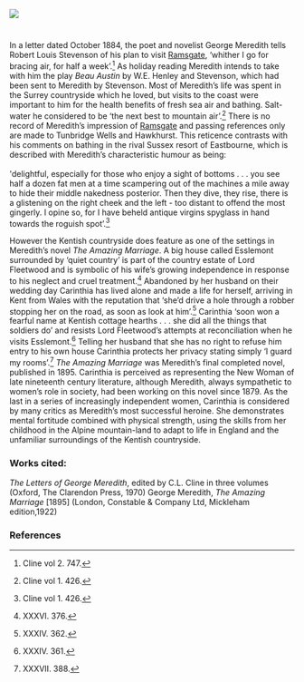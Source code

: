 <a href="https://beta.kent-maps.online"><img src="https://beta.kent-maps.online/juncture/ve-button.png"></a>
<param ve-config title="George Meredith (1828-1909)" author="Sylvia Hornsby" layout="vtl" 
banner="https://raw.githubusercontent.com/kent-map/images/main/banners/19c.jpg">

<param ve-entity eid="Q736439" aliases="Ramsgate">
<param ve-entity eid="Q665489" aliases="Tunbridge Wells">
<param ve-entity eid="Q2744669" aliases="Hawkhurst">

#

In a letter dated October 1884, the poet and novelist George Meredith tells Robert Louis Stevenson of his plan to visit [Ramsgate](/19c/19c-ramsgate), ‘whither I go for bracing air, for half a week’.[^ref1]   As holiday reading Meredith intends to take with him the play _Beau Austin_ by W.E. Henley and Stevenson, which had been sent to Meredith by Stevenson.  Most of Meredith’s life was spent in the Surrey countryside which he loved, but visits to the coast were important to him for the health benefits of fresh sea air and bathing.  Salt-water he considered to be ‘the next best to mountain air’.[^ref2]   There is no record of Meredith’s impression of [Ramsgate](/19c/19c-ramsgate) and passing references only are made to Tunbridge Wells and Hawkhurst.  This reticence contrasts with his comments on bathing in the rival Sussex resort of Eastbourne, which is described with Meredith’s characteristic humour as being:
<br><br>
'delightful, especially for those who enjoy a sight of bottoms .
. . you see half a dozen fat men at a time scampering out of the machines a mile away to hide their middle nakedness posterior.  Then they dive, they rise, there is a glistening on the right cheek and the left - too distant to offend the most gingerly.  I opine so, for I have beheld antique virgins spyglass in hand towards the roguish spot’.[^ref3]  
<param ve-image url="https://upload.wikimedia.org/wikipedia/commons/2/25/George_Meredith_by_George_Frederic_Watts.jpg" label="George Meredith, 1893" attribution="George Frederic Watts, Public domain, via Wikimedia Commons, National Portrait Gallery">

However the Kentish countryside does feature as one of the settings in Meredith’s novel _The Amazing Marriage_.  A big house called Esslemont surrounded by ‘quiet country’ is part of the country estate of Lord Fleetwood and is symbolic of his wife’s growing independence in response to his neglect and cruel treatment.[^ref4]   Abandoned by her husband on their wedding day Carinthia has lived alone and made a life for herself, arriving in Kent from Wales with the reputation that ‘she’d drive a hole through a robber stopping her on the road, as soon as look at him’.[^ref5]  Carinthia ‘soon won a fearful name at Kentish cottage hearths . . . she did all the things that soldiers do’ and resists Lord Fleetwood’s attempts at reconciliation when he visits Esslemont.[^ref6]   Telling her husband that she has no right to refuse him entry to his own house Carinthia protects her privacy stating simply ‘I guard my rooms’.[^ref7]   _The Amazing Marriage_ was Meredith’s final completed novel, published in 1895.  Carinthia is perceived as representing the New Woman of late nineteenth century literature, although Meredith, always sympathetic to women’s role in society, had been working on this novel since 1879.  As the last in a series of increasingly independent women, Carinthia is considered by many critics as Meredith’s most successful heroine.  She demonstrates mental fortitude combined with physical strength, using the skills from her childhood in the Alpine mountain-land to adapt to life in England and the unfamiliar surroundings of the Kentish countryside. 
<param ve-image url="https://upload.wikimedia.org/wikipedia/commons/1/1d/%27By_the_cottage_gate%27%2C_watercolor_painting_by_Helen_Allingham.jpg" label="By the Cottage, late 1870s" attribution="Helen Allingham, Public domain, via Wikimedia Commons">

### Works cited:

_The Letters of George Meredith_, edited by C.L. Cline in three volumes (Oxford, The Clarendon Press, 1970)
George Meredith, _The Amazing Marriage_ [1895] (London, Constable & Company Ltd, Mickleham edition,1922)

### References

[^ref1]: Cline vol 2. 747.
[^ref2]: Cline vol 1. 426.
[^ref3]: Cline vol 1. 426.
[^ref4]: XXXVI. 376.
[^ref5]: XXXIV. 362.
[^ref6]: XXXIV. 361.
[^ref7]: XXXVII. 388.

